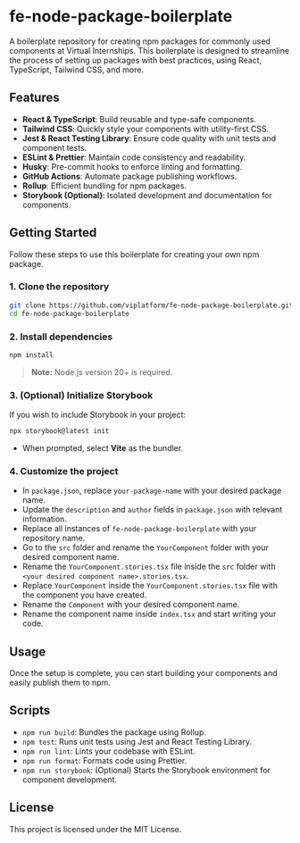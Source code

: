 # fe-node-package-boilerplate

A boilerplate repository for creating npm packages for commonly used components at Virtual Internships. This boilerplate is designed to streamline the process of setting up packages with best practices, using React, TypeScript, Tailwind CSS, and more.

## Features

- **React & TypeScript**: Build reusable and type-safe components.
- **Tailwind CSS**: Quickly style your components with utility-first CSS.
- **Jest & React Testing Library**: Ensure code quality with unit tests and component tests.
- **ESLint & Prettier**: Maintain code consistency and readability.
- **Husky**: Pre-commit hooks to enforce linting and formatting.
- **GitHub Actions**: Automate package publishing workflows.
- **Rollup**: Efficient bundling for npm packages.
- **Storybook (Optional)**: Isolated development and documentation for components.

## Getting Started

Follow these steps to use this boilerplate for creating your own npm package.

### 1. Clone the repository

```bash
git clone https://github.com/viplatform/fe-node-package-boilerplate.git
cd fe-node-package-boilerplate
```

### 2. Install dependencies

```bash
npm install
```

> **Note:** Node.js version 20+ is required.

### 3. (Optional) Initialize Storybook

If you wish to include Storybook in your project:

```bash
npx storybook@latest init
```

- When prompted, select **Vite** as the bundler.

### 4. Customize the project

- In `package.json`, replace `your-package-name` with your desired package name.
- Update the `description` and `author` fields in `package.json` with relevant information.
- Replace all instances of `fe-node-package-boilerplate` with your repository name.
- Go to the `src` folder and rename the `YourComponent` folder with your desired component name.
- Rename the `YourComponent.stories.tsx` file inside the `src` folder with `<your desired component name>.stories.tsx`.
- Replace `YourComponent` inside the `YourComponent.stories.tsx` file with the component you have created.
- Rename the `Component` with your desired component name.
- Rename the component name inside `index.tsx` and start writing your code.

## Usage

Once the setup is complete, you can start building your components and easily publish them to npm.

## Scripts

- `npm run build`: Bundles the package using Rollup.
- `npm test`: Runs unit tests using Jest and React Testing Library.
- `npm run lint`: Lints your codebase with ESLint.
- `npm run format`: Formats code using Prettier.
- `npm run storybook`: (Optional) Starts the Storybook environment for component development.

## License

This project is licensed under the MIT License.
